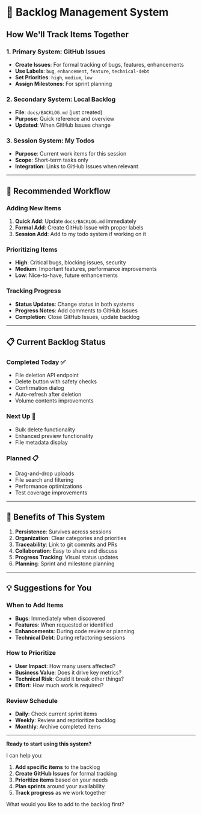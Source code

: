 # 🎯 **Backlog Management System**

## **How We'll Track Items Together**

### **1. Primary System: GitHub Issues**
- **Create Issues**: For formal tracking of bugs, features, enhancements
- **Use Labels**: `bug`, `enhancement`, `feature`, `technical-debt`
- **Set Priorities**: `high`, `medium`, `low`
- **Assign Milestones**: For sprint planning

### **2. Secondary System: Local Backlog**
- **File**: `docs/BACKLOG.md` (just created)
- **Purpose**: Quick reference and overview
- **Updated**: When GitHub Issues change

### **3. Session System: My Todos**
- **Purpose**: Current work items for this session
- **Scope**: Short-term tasks only
- **Integration**: Links to GitHub Issues when relevant

---

## **🚀 Recommended Workflow**

### **Adding New Items**
1. **Quick Add**: Update `docs/BACKLOG.md` immediately
2. **Formal Add**: Create GitHub Issue with proper labels
3. **Session Add**: Add to my todo system if working on it

### **Prioritizing Items**
- **High**: Critical bugs, blocking issues, security
- **Medium**: Important features, performance improvements  
- **Low**: Nice-to-have, future enhancements

### **Tracking Progress**
- **Status Updates**: Change status in both systems
- **Progress Notes**: Add comments to GitHub Issues
- **Completion**: Close GitHub Issues, update backlog

---

## **📋 Current Backlog Status**

### **Completed Today** ✅
- File deletion API endpoint
- Delete button with safety checks
- Confirmation dialog
- Auto-refresh after deletion
- Volume contents improvements

### **Next Up** 🔄
- Bulk delete functionality
- Enhanced preview functionality
- File metadata display

### **Planned** 📋
- Drag-and-drop uploads
- File search and filtering
- Performance optimizations
- Test coverage improvements

---

## **🎯 Benefits of This System**

1. **Persistence**: Survives across sessions
2. **Organization**: Clear categories and priorities
3. **Traceability**: Link to git commits and PRs
4. **Collaboration**: Easy to share and discuss
5. **Progress Tracking**: Visual status updates
6. **Planning**: Sprint and milestone planning

---

## **💡 Suggestions for You**

### **When to Add Items**
- **Bugs**: Immediately when discovered
- **Features**: When requested or identified
- **Enhancements**: During code review or planning
- **Technical Debt**: During refactoring sessions

### **How to Prioritize**
- **User Impact**: How many users affected?
- **Business Value**: Does it drive key metrics?
- **Technical Risk**: Could it break other things?
- **Effort**: How much work is required?

### **Review Schedule**
- **Daily**: Check current sprint items
- **Weekly**: Review and reprioritize backlog
- **Monthly**: Archive completed items

---

**Ready to start using this system?** 

I can help you:
1. **Add specific items** to the backlog
2. **Create GitHub Issues** for formal tracking
3. **Prioritize items** based on your needs
4. **Plan sprints** around your availability
5. **Track progress** as we work together

What would you like to add to the backlog first?
